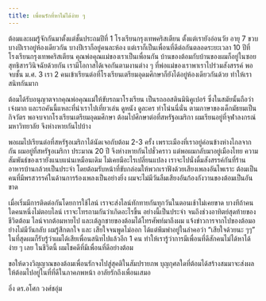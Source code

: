 ```yaml
---
title: เพื่อนรักที่หาไม่ได้ง่าย ๆ
---
```



ต้อมและผมรู้จักกันมาตั้งแต่ชั้นประถมปีที่ 1 โรงเรียนกรุงเทพคริสเตียน ตั้งแต่เรายังอ่อนวัย อายุ 7 ขวบ บางปีเราอยู่ห้องเดียวกัน บางปีเราก็อยู่คนละห้อง แต่เราก็เป็นเพื่อนที่ดีต่อกันตลอดระยะเวลา  10 ปีที่โรงเรียนกรุงเทพคริสเตียน คุณพ่อคุณแม่ของเราเป็นเพื่อนกัน บ้านของต้อมกับบ้านของผมก็อยู่ในซอยสุทธิสารวินิจฉัยด้วยกัน เรามีโอกาสได้เจอกันตามงานต่าง ๆ ที่พ่อแม่ของเราพาเราไปร่วมสังสรรค์ พอจบชั้น ม.ศ. 3 เรา 2 คนเข้าเรียนต่อที่โรงเรียนเตรียมอุดมศึกษาก็ยังได้อยู่ห้องเดียวกันด้วย  ทำให้เราสนิทกันมาก

ต้อมได้รับอนุญาตจากคุณพ่อคุณแม่ให้ขับรถมาโรงเรียน เป็นรถออสตินมินิคูเปอร์ ซึ่งในสมัยนั้นถือว่าเจ๋งมาก และรถคันนี้แหละที่นำเราไปเที่ยวเล่น ดูหนัง ดูละคร ทำโน่นนี่นั่น ตามภาษาของเด็กมัธยมเป็นกิจวัตร พอจบจากโรงเรียนเตรียมอุดมศึกษา ต้อมไปศึกษาต่อที่สหรัฐอเมริกา ผมเรียนอยู่ที่จุฬาลงกรณ์มหาวิทยาลัย จึงห่างหายกันไปบ้าง

พอผมไปเรียนต่อที่สหรัฐอเมริกาได้นัดเจอกับต้อม 2-3 ครั้ง เพราะเมืองที่เราอยู่ค่อนข้างห่างไกลจากกัน ผมอยู่ที่สหรัฐอเมริกา ประมาณ 20 ปี จึงห่างหายกันไปชั่วคราว แต่พอผมกลับมาอยู่เมืองไทย ความสัมพันธ์ของเรายังแนบแน่นเหมือนเดิม ไม่เคยมีอะไรเปลี่ยนแปลง เราจะไปนั่งดื่มสังสรรค์กันที่ร้านอาหารบ้านกล้วยเป็นประจำ โดยต้อมรับหน้าที่ขับกล่อมให้พวกเราฟังด้วยเสียงเพลงอันไพเราะ ต้อมเป็นคนที่มีพรสวรรค์ในด้านการร้องเพลงเป็นอย่างยิ่ง ผมจะไม่มีวันลืมเสียงอันก้องกังวานของต้อมเป็นอันขาด

เมื่อเริ่มมีการติดต่อกันโดยการใช้ไลน์ เราจะส่งไลน์ทักทายกันทุกวันในตอนเช้าไม่เคยขาด บางทีถ้าคนใดคนหนึ่งไม่ตอบไลน์ เราจะโทรถามกันว่าเกิดอะไรขึ้น อย่างนี้เป็นประจำ จนถึงช่วงอาทิตย์สุดท้ายของชีวิตต้อม ไลน์จากต้อมหายไป และเต้ลูกชายของต้อมได้โทรศัพท์มาถึงผม แจ้งข่าวการจากไปของต้อมอย่างไม่มีวันกลับ ผมรู้สึกตกใจ และ เสียใจจนพูดไม่ออก ได้แต่พึมพำอยู่ในลำคอว่า “เสียใจด้วยนะ ๆๆ” ในที่สุดผมก็รับรู้ว่าผมได้เสียเพื่อนสนิทไปแล้วอีก 1 คน ทำให้เรารู้ว่าการมีเพื่อนที่ดีสักคนไม่ได้หาได้ง่าย ๆ เลย ในชีวิตนี้ ผมโชคดีที่มีเพื่อนที่ดีอย่างต้อม

ขอให้ดวงวิญญาณของต้อมเพื่อนรักจงไปสู่สุคติในสัมปรายภพ บุญกุศลใดที่ต้อมได้สร้างสมมาจะส่งผลให้ต้อมไปอยู่ในที่ที่ดีในภาคภพหน้า อาลัยรักถึงเพื่อนเสมอ

อิ่ง ดร.อโศก วงศ์ชอุ่ม

